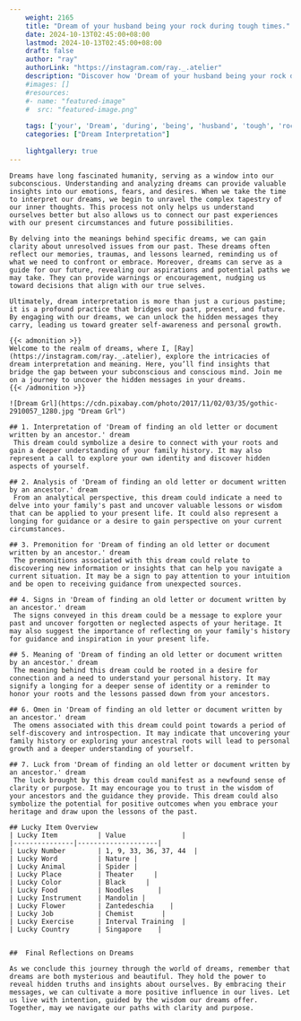 ```yaml
---
    weight: 2165
    title: "Dream of your husband being your rock during tough times."  # Assuming 'title' column exists
    date: 2024-10-13T02:45:00+08:00
    lastmod: 2024-10-13T02:45:00+08:00
    draft: false
    author: "ray"
    authorLink: "https://instagram.com/ray._.atelier"
    description: "Discover how 'Dream of your husband being your rock during tough times.' can interpret your future and uncover its significant meanings in your life."
    #images: []
    #resources:
    #- name: "featured-image"
    #  src: "featured-image.png"
    
    tags: ['your', 'Dream', 'during', 'being', 'husband', 'tough', 'rock', 'of', 'times.']
    categories: ["Dream Interpretation"]
    
    lightgallery: true
---
```

    
    Dreams have long fascinated humanity, serving as a window into our subconscious. Understanding and analyzing dreams can provide valuable insights into our emotions, fears, and desires. When we take the time to interpret our dreams, we begin to unravel the complex tapestry of our inner thoughts. This process not only helps us understand ourselves better but also allows us to connect our past experiences with our present circumstances and future possibilities.
    
    By delving into the meanings behind specific dreams, we can gain clarity about unresolved issues from our past. These dreams often reflect our memories, traumas, and lessons learned, reminding us of what we need to confront or embrace. Moreover, dreams can serve as a guide for our future, revealing our aspirations and potential paths we may take. They can provide warnings or encouragement, nudging us toward decisions that align with our true selves.
    
    Ultimately, dream interpretation is more than just a curious pastime; it is a profound practice that bridges our past, present, and future. By engaging with our dreams, we can unlock the hidden messages they carry, leading us toward greater self-awareness and personal growth.
    
    {{< admonition >}}
    Welcome to the realm of dreams, where I, [Ray](https://instagram.com/ray._.atelier), explore the intricacies of dream interpretation and meaning. Here, you’ll find insights that bridge the gap between your subconscious and conscious mind. Join me on a journey to uncover the hidden messages in your dreams.
    {{< /admonition >}}
    
    ![Dream Grl](https://cdn.pixabay.com/photo/2017/11/02/03/35/gothic-2910057_1280.jpg "Dream Grl")
    
    ## 1. Interpretation of 'Dream of finding an old letter or document written by an ancestor.' dream
     This dream could symbolize a desire to connect with your roots and gain a deeper understanding of your family history. It may also represent a call to explore your own identity and discover hidden aspects of yourself.
    
    ## 2. Analysis of 'Dream of finding an old letter or document written by an ancestor.' dream
     From an analytical perspective, this dream could indicate a need to delve into your family's past and uncover valuable lessons or wisdom that can be applied to your present life. It could also represent a longing for guidance or a desire to gain perspective on your current circumstances.
    
    ## 3. Premonition for 'Dream of finding an old letter or document written by an ancestor.' dream
     The premonitions associated with this dream could relate to discovering new information or insights that can help you navigate a current situation. It may be a sign to pay attention to your intuition and be open to receiving guidance from unexpected sources.
    
    ## 4. Signs in 'Dream of finding an old letter or document written by an ancestor.' dream
     The signs conveyed in this dream could be a message to explore your past and uncover forgotten or neglected aspects of your heritage. It may also suggest the importance of reflecting on your family's history for guidance and inspiration in your present life.
    
    ## 5. Meaning of 'Dream of finding an old letter or document written by an ancestor.' dream
     The meaning behind this dream could be rooted in a desire for connection and a need to understand your personal history. It may signify a longing for a deeper sense of identity or a reminder to honor your roots and the lessons passed down from your ancestors.
    
    ## 6. Omen in 'Dream of finding an old letter or document written by an ancestor.' dream
     The omens associated with this dream could point towards a period of self-discovery and introspection. It may indicate that uncovering your family history or exploring your ancestral roots will lead to personal growth and a deeper understanding of yourself.
    
    ## 7. Luck from 'Dream of finding an old letter or document written by an ancestor.' dream
     The luck brought by this dream could manifest as a newfound sense of clarity or purpose. It may encourage you to trust in the wisdom of your ancestors and the guidance they provide. This dream could also symbolize the potential for positive outcomes when you embrace your heritage and draw upon the lessons of the past.
    
    ## Lucky Item Overview
    | Lucky Item          | Value              |
    |---------------|--------------------|
    | Lucky Number        | 1, 9, 33, 36, 37, 44  |
    | Lucky Word          | Nature |
    | Lucky Animal        | Spider |
    | Lucky Place         | Theater     |
    | Lucky Color         | Black     |
    | Lucky Food          | Noodles      |
    | Lucky Instrument    | Mandolin |
    | Lucky Flower        | Zantedeschia    |
    | Lucky Job           | Chemist       |
    | Lucky Exercise      | Interval Training  |
    | Lucky Country       | Singapore    |
    
    
    ##  Final Reflections on Dreams
    
    As we conclude this journey through the world of dreams, remember that dreams are both mysterious and beautiful. They hold the power to reveal hidden truths and insights about ourselves. By embracing their messages, we can cultivate a more positive influence in our lives. Let us live with intention, guided by the wisdom our dreams offer. Together, may we navigate our paths with clarity and purpose.
    